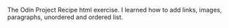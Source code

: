 The Odin Project Recipe html exercise.
I learned how to add links, images, paragraphs, unordered and ordered list.

